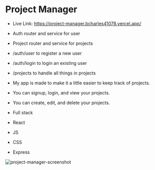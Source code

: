 # Project Manager

- Live Link: https://project-manager.bcharles41078.vercel.app/

- Auth router and service for user
- Project router and service for projects

- /auth/user to register a new user
- /auth/login to login an existing user
- /projects to handle all things in projects

- My app is made to make it a little easier to keep track of projects.
- You can signup, login, and view your projects. 
- You can create, edit, and delete your projects.

- Full stack 
-   React
-   JS
-   CSS
-   Express

![project-manager-screenshot](https://user-images.githubusercontent.com/62114382/90963638-17d47300-e47f-11ea-99e6-cfdc9eca443f.PNG)

